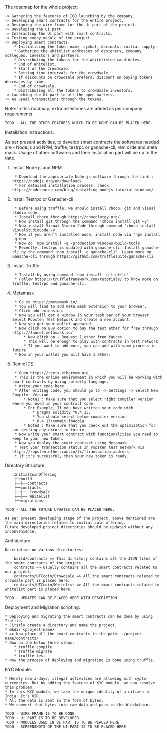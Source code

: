 The roadmap for the whole project:

    -> Gathering the features of ICO launching by the company.
    -> Developing smart contracts for the entire project.
    -> Designing the wire frame for the Ui part of the project.
    -> Developing the Ui part.
    -> Interacting the Ui part with smart contracts.
    -> Testing every module of the project.
    -> Deploying smart contracts.
        * Initialising the token name, symbol, decimals, initial supply.
        * Gathering the whitelist addresses of designers, company collegues, investors and partners.
        * Distributing the tokens for the whitelisted candidates.
        * End of Whitelist.
        * Start of the Crowdsale.
        * Setting time intervals for the crowdsale.
        * If discounts on crowdsale prefers, discount on buying tokens decreases by time.
        * End of crowdsale.
        * Distributing all the tokens to crowdsale investors.
    -> Launching the Ui part to all the open markets.
    -> As usual transactions through the tokens.

Note: In this roadmap, extra milestones are added as per company requirements.

    TODO - ALL THE OTHER FEATURES WHICH TO BE DONE CAN BE PLACED HERE.

Installation Instructions:

As per present activities, to develop smart contracts the softwares needed are - Node.js and NPM, truffle, testrpc or ganache-cli, remix ide and meta mask. 
Usage of other softwares and their installation part will be up to the date.

1. Install Node.js and NPM
    
        * Download the appropriate Node.js software through the link : https://nodejs.org/en/download/
        * For detailed installation process, check https://nodesource.com/blog/installing-nodejs-tutorial-windows/
    
2. Install Testrpc or Ganache-cli

        * Before using truffle, we should install choco, git and visual studio code.
        * Install choco through https://chocolatey.org/
        * Now install git through the command 'choco install git –y'
        * Now install Visual Studio Code through command 'choco install VisualStudioCode -y'
        * Now if you aren't installed node, install node via 'npm install -g npm'
        * Now do 'npm install -g -production windows-build-tools'
        * Recently, testrpc is updated with ganache-cli. Install ganache-cli by the command 'npm install -g ganache-cli'. Learn more on Ganache-cli through https://github.com/trufflesuite/ganache-cli
        
3. Install Truffle

        * Install by using command 'npm install -g truffle'
        * Follow https://truffleframework.com/tutorials/ to know more on truffle, testrpc and ganache-cli.
        
4. Metamask

        * Go to https://metamask.io/
        * You will find to add meta mask extension to your browser.
        * Click add extension.
        * Now you will get a window in your task bar of your browser. Select Ropsten Test Network and create a new account.
        * Now you get your wallet appeared.
        * Now click on Buy option to buy the test ether for free through https://faucet.metamask.io/
            * Now click on - Request 1 ether from faucet
            * This will be enough to play with contracts in test network
            * If you want to add more, you can add with same process in future
        * Now in your wallet you will have 1 ether.

5. Remix IDE

        * Open https://remix.ethereum.org
        * This is the online environment in which you will be working with smart contracts by using solidity language.
        * Write your code here.
        * After writing code, you should go to -> Settings -> Select New Compiler Version
            * Note1 : Make sure that you select right compiler version where you used in your contract code.
            * For Example, If you have written your code with 
                * pragma solidity ^0.4.13;
                * You should select below compiler version
                * 0.4.13+commit.fb4cb1a
            * Note2 : Make sure that you check out the optimization for not getting any errors in future.
        * Now write your smart contract with functionalities you need to keep to your new Token.
        * Now you deploy the smart contract using Metamask.
        * Test your transaction status in ropsten test network via https://ropsten.etherscan.io/tx/[transaction address]
        * If it's successful, then your new token is ready.
    
Directory Structure:

        InitialCoinOffering
        ├──build
        ├──├──contracts
        ├──contracts
        ├──├── Crowdsale
        ├──├── Whitelist
        ├──migrations
        
    TODO - ALL THE FUTURE UPDATES CAN BE PLACED HERE.
    
    As per present developing stage of the project, above mentioned are the main directories related to initial coin offering.
    Future developed project directories should be updated without any inconvenience.
    
Architecture:

    Description on various directories:
    
        build/contracts => This directory contains all the JSON files of the smart contracts of the project.
        contracts => usually contains all the smart contracts related to our project.
        contracts/UTCcoin/Crowdsale => All the smart contracts related to crowsale part is placed here.
        contracts/UTCcoin/Whitelist => All the smart contracts related to whitelist part is placed here.
        
    TODO - UPDATES CAN BE PLACED HERE WITH DESCRIPTION
        
Deployment and Migration scripting:

    * Deploying and migrating the smart contracts can be done by using Truffle.
    * Firstly create a directory and name the project.
    * mkdir <project-name>
    * => Now place all the smart contracts in the path: ./project-name/contracts/
    * Now do the below three steps:
        * truffle compile
        * truffle migrate
        * truffle test
    * Now the process of deploying and migrating is done using truffle.
    
KYC Module:

    * Merely now-a-days, illegal activities are allowing with cypto-currencies. But by adding the feature of KYC module, we can resolve this problem.
    * In this KYC module, we take the unique identity of a citizen in India. It's UID.
    * All the data is sent in the form of bytes.
    * We convert that bytes into raw data and pass to the blockchain.
    
    TODO - WIRE FRAME IS TO BE DONE
    TODO - Ui PART IS TO BE DEVELOPED
    TODO - MODULES USED IN UI PART IS TO BE PLACED HERE
    TODO - SCREENSHOTS OF THE UI PART IS TO BE PLACED HERE
